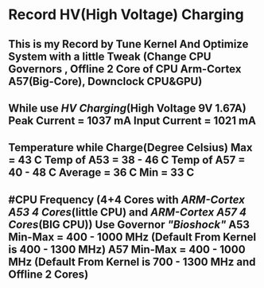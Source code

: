﻿# Record HV(High Voltage) Charging
This is my Record by Tune Kernel And Optimize System with a little Tweak (Change CPU Governors , Offline 2 Core of CPU Arm-Cortex A57(Big-Core), Downclock CPU&GPU)
-----------------------------------------------------------------------------------------------
While use *HV Charging*(High Voltage 9V 1.67A) Peak Current = 1037 mA 
				            Input Current = 1021 mA
-----------------------------------------------------------------------------------------------
Temperature while Charge(Degree Celsius) Max = 43 C Temp of A53 = 38 - 46 C Temp of A57 = 40 - 48 C
					 Average = 36 C
					 Min = 33 C
-----------------------------------------------------------------------------------------------
#CPU Frequency (4+4 Cores with *ARM-Cortex A53 4 Cores*(little CPU) and *ARM-Cortex A57 4 Cores*(BIG CPU)) Use Governor *"Bioshock"* 
					 A53 Min-Max = 400 - 1000 MHz (Default From Kernel is 400 - 1300 MHz)
					 A57 Min-Max = 400 - 1000 MHz (Default From Kernel is 700 - 1300 MHz and Offline 2 Cores)
-----------------------------------------------------------------------------------------------